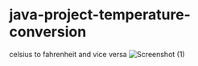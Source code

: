 # java-project-temperature-conversion
celsius to fahrenheit and vice versa
![Screenshot (1)](https://user-images.githubusercontent.com/78132956/146788758-18cd3080-f232-4d10-bdf8-33a04ddd4cae.png)

